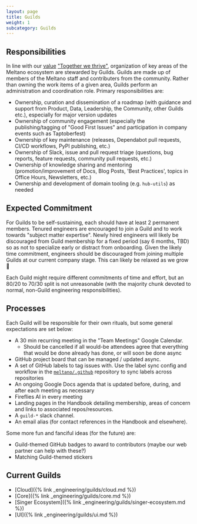 ```yaml
---
layout: page
title: Guilds
weight: 1
subcategory: Guilds
---
```


## Responsibilities

In line with our <a href="/company/values">value</a> <a href="/company/values#together-we-thrive">"Together we thrive"</a>, organization of key areas of the Meltano ecosystem are stewarded by Guilds.
Guilds are made up of members of the Meltano staff and contributers from the community.
Rather than owning the work items of a given area, Guilds perform an administration and coordination role.
Primary responsibilities are:

- Ownership, curation and dissemination of a roadmap (with guidance and support from Product, Data, Leadership, the Community, other Guilds etc.), especially for major version updates
- Ownership of community engagement (especially the publishing/tagging of "Good First Issues" and participation in company events such as Taptoberfest)
- Ownership of key maintenance (releases, Dependabot pull requests, CI/CD workflows, PyPI publishing, etc.)
- Ownership of Slack, issue and pull request triage (questions, bug reports, feature requests, community pull requests, etc.)
- Ownership of knowledge sharing and mentoring (promotion/improvement of Docs, Blog Posts, 'Best Practices', topics in Office Hours, Newsletters, etc.)
- Ownership and development of domain tooling (e.g. `hub-utils`) as needed

## Expected Commitment

For Guilds to be self-sustaining, each should have at least 2 permanent members.
Tenured engineers are encouraged to join a Guild and to work towards "subject matter expertise".
Newly hired engineers will likely be discouraged from Guild membership for a fixed period (say 6 months, TBD) so as not to specialize early or distract from onboarding.
Given the likely time commitment, engineers should be discouraged from joining multiple Guilds at our current company stage.
This can likely be relaxed as we grow 🚀

Each Guild might require different commitments of time and effort, but an 80/20 to 70/30 split is not unreasonable (with the majority chunk devoted to normal, non-Guild engineering responsibilities).

## Processes

Each Guild will be responsible for their own rituals, but some general expectations are set below:

- A 30 min recurring meeting in the "Team Meetings" Google Calendar.
  - Should be cancelled if all would-be attendees agree that everything that would be done already has done, or will soon be done async
- GitHub project board that can be managed / updated async.
- A set of GitHub labels to tag issues with. Use the label sync config and workflow in the [`meltano/.github`](https://github.com/meltano/.github) repository to sync labels across repositories
- An ongoing Google Docs agenda that is updated before, during, and after each meeting as necessary
- Fireflies AI in every meeting
- Landing pages in the Handbook detailing membership, areas of concern and links to associated repos/resources.
- A `guild-*` slack channel.
- An email alias (for contact references in the Handbook and elsewhere).

Some more fun and fanciful ideas (for the future) are:

- Guild-themed GitHub badges to award to contributors (maybe our web partner can help with these?)
- Matching Guild-themed stickers

## Current Guilds

- [Cloud]({% link _engineering/guilds/cloud.md %})
- [Core]({% link _engineering/guilds/core.md %})
- [Singer Ecosystem]({% link _engineering/guilds/singer-ecosystem.md %})
- [UI]({% link _engineering/guilds/ui.md %})
